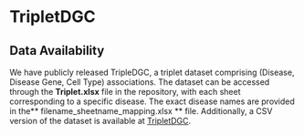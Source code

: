 # TripletDGC

## Data Availability
We have publicly released TripleDGC, a triplet dataset comprising (Disease, Disease Gene, Cell Type) associations. The dataset can be accessed through the **Triplet.xlsx** file in the repository, with each sheet corresponding to a specific disease. The exact disease names are provided in the** filename_sheetname_mapping.xlsx ** file. Additionally, a CSV version of the dataset is available at [TripletDGC](https://drive.google.com/file/d/19zT4yZDQMNGHc5cVEcTbC5HniD0OnTzm/view?usp=sharing).
